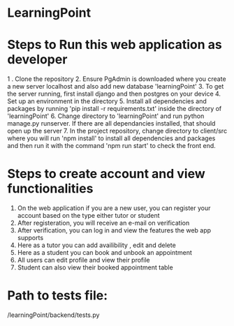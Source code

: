 # LearningPoint
# Steps to Run this web application as developer
1 . Clone the repository 
2. Ensure PgAdmin is downloaded where you create a new server localhost and also add new database 'learningPoint'
3. To get the server running, first install django and then postgres on your device
4. Set up an environment in the directory
5. Install all dependencies and packages by running 'pip install -r requirements.txt' inside the directory of 'learningPoint'
6. Change directory to 'learningPoint' and run python manage.py runserver. If there are all dependancies installed, that should open up the server
7. In the project repository, change directory to client/src where you will run 'npm install' to install all dependencies and packages and then run it with the command 'npm run start' to check the front end.


# Steps to create account and view functionalities
1. On the web application if you are a new user, you can register your account based on the type either tutor or student
2. After registeration, you will receive an e-mail on verification 
3. After verification, you can log in and view the features the web app supports
4. Here as a tutor you can add availibility , edit and delete
5. Here as a student you can book and unbook an appointment 
6. All users can edit profile and view their profile
7. Student can also view their booked appointment table

# Path to tests file:
/learningPoint/backend/tests.py

